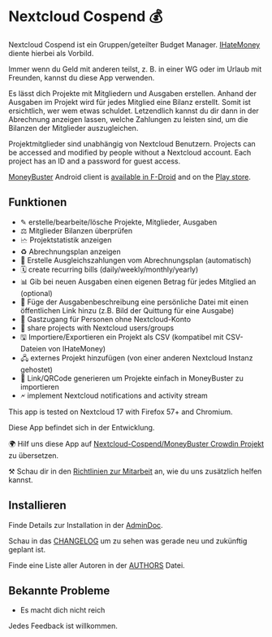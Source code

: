 # Nextcloud Cospend 💰

Nextcloud Cospend ist ein Gruppen/geteilter Budget Manager. [IHateMoney](https://github.com/spiral-project/ihatemoney/) diente hierbei als Vorbild.

Immer wenn du Geld mit anderen teilst, z. B. in einer WG oder im Urlaub mit Freunden, kannst du diese App verwenden.

Es lässt dich Projekte mit Mitgliedern und Ausgaben erstellen. Anhand der Ausgaben im Projekt wird für jedes Mitglied eine Bilanz erstellt. Somit ist ersichtlich, wer wem etwas schuldet. Letzendlich kannst du dir dann in der Abrechnung anzeigen lassen, welche Zahlungen zu leisten sind, um die Bilanzen der Mitglieder auszugleichen.

Projektmitglieder sind unabhängig von Nextcloud Benutzern. Projects can be accessed and modified by people without a Nextcloud account. Each project has an ID and a password for guest access.

[MoneyBuster](https://gitlab.com/eneiluj/moneybuster) Android client is [available in F-Droid](https://f-droid.org/packages/net.eneiluj.moneybuster/) and on the [Play store](https://play.google.com/store/apps/details?id=net.eneiluj.moneybuster).

## Funktionen

* ✎ erstelle/bearbeite/lösche Projekte, Mitglieder, Ausgaben
* ⚖ Mitglieder Bilanzen überprüfen
* 🗠 Projektstatistik anzeigen
* ♻ Abrechnungsplan anzeigen
* 🎇 Erstelle Ausgleichszahlungen vom Abrechnungsplan (automatisch)
* 🗓 create recurring bills (daily/weekly/monthly/yearly)
* 📊 Gib bei neuen Ausgaben einen eigenen Betrag für jedes Mitglied an (optional)
* 🔗 Füge der Ausgabenbeschreibung eine persönliche Datei mit einen öffentlichen Link hinzu (z.B. Bild der Quittung für eine Ausgabe)
* 👩 Gastzugang für Personen ohne Nextcloud-Konto
* 👫 share projects with Nextcloud users/groups
* 🖫 Importiere/Exportieren ein Projekt als CSV (kompatibel mit CSV-Dateien von IHateMoney)
* 🖧 externes Projekt hinzufügen (von einer anderen Nextcloud Instanz gehostet)
* 🔗 Link/QRCode generieren um Projekte einfach in MoneyBuster zu importieren
* 🗲 implement Nextcloud notifications and activity stream

This app is tested on Nextcloud 17 with Firefox 57+ and Chromium.

Diese App befindet sich in der Entwicklung.

🌍 Hilf uns diese App auf [Nextcloud-Cospend/MoneyBuster Crowdin Projekt](https://crowdin.com/project/moneybuster) zu übersetzen.

⚒ Schau dir in den [Richtlinien zur Mitarbeit](https://gitlab.com/eneiluj/cospend-nc/blob/master/CONTRIBUTING.md) an, wie du uns zusätzlich helfen kannst.

## Installieren

Finde Details zur Installation in der [AdminDoc](https://gitlab.com/eneiluj/cospend-nc/wikis/admindoc).

Schau in das [CHANGELOG](https://gitlab.com/eneiluj/cospend-nc/blob/master/CHANGELOG.md#change-log) um zu sehen was gerade neu und zukünftig geplant ist.

Finde eine Liste aller Autoren in der [AUTHORS](https://gitlab.com/eneiluj/cospend-nc/blob/master/AUTHORS.md#authors) Datei.

## Bekannte Probleme

* Es macht dich nicht reich

Jedes Feedback ist willkommen.